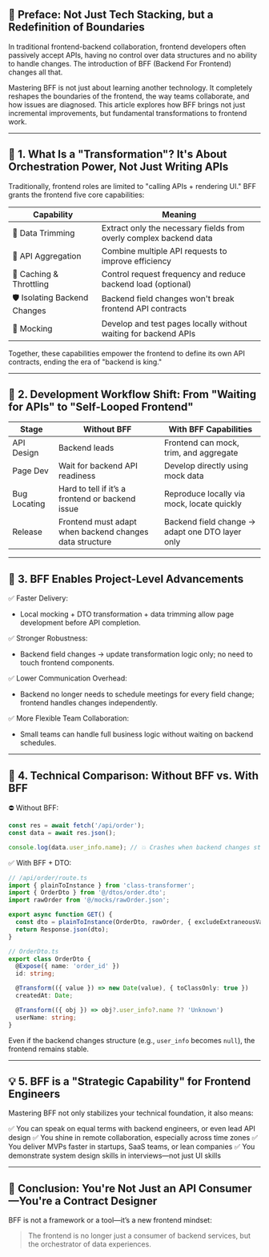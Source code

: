 ## 🧭 Preface: Not Just Tech Stacking, but a Redefinition of Boundaries

In traditional frontend-backend collaboration, frontend developers often passively accept APIs, having no control over data structures and no ability to handle changes. The introduction of BFF (Backend For Frontend) changes all that.

Mastering BFF is not just about learning another technology. It completely reshapes the boundaries of the frontend, the way teams collaborate, and how issues are diagnosed. This article explores how BFF brings not just incremental improvements, but fundamental transformations to frontend work.

---

## 🧠 1. What Is a "Transformation"? It's About Orchestration Power, Not Just Writing APIs

Traditionally, frontend roles are limited to "calling APIs + rendering UI." BFF grants the frontend five core capabilities:

| Capability                   | Meaning                                                            |
| ---------------------------- | ------------------------------------------------------------------ |
| 🧩 Data Trimming             | Extract only the necessary fields from overly complex backend data |
| 🔗 API Aggregation           | Combine multiple API requests to improve efficiency                |
| 🧊 Caching & Throttling      | Control request frequency and reduce backend load (optional)       |
| 🛡 Isolating Backend Changes | Backend field changes won't break frontend API contracts           |
| 🧪 Mocking                   | Develop and test pages locally without waiting for backend APIs    |

Together, these capabilities empower the frontend to define its own API contracts, ending the era of "backend is king."

---

## 🔄 2. Development Workflow Shift: From "Waiting for APIs" to "Self-Looped Frontend"

| Stage        | Without BFF                                             | With BFF Capabilities                           |
| ------------ | ------------------------------------------------------- | ----------------------------------------------- |
| API Design   | Backend leads                                           | Frontend can mock, trim, and aggregate          |
| Page Dev     | Wait for backend API readiness                          | Develop directly using mock data                |
| Bug Locating | Hard to tell if it’s a frontend or backend issue        | Reproduce locally via mock, locate quickly      |
| Release      | Frontend must adapt when backend changes data structure | Backend field change → adapt one DTO layer only |

---

## 🧩 3. BFF Enables Project-Level Advancements

✅ Faster Delivery:

* Local mocking + DTO transformation + data trimming allow page development before API completion.

✅ Stronger Robustness:

* Backend field changes → update transformation logic only; no need to touch frontend components.

✅ Lower Communication Overhead:

* Backend no longer needs to schedule meetings for every field change; frontend handles changes independently.

✅ More Flexible Team Collaboration:

* Small teams can handle full business logic without waiting on backend schedules.

---

## 🧪 4. Technical Comparison: Without BFF vs. With BFF

⛔ Without BFF:

```ts
const res = await fetch('/api/order');
const data = await res.json();

console.log(data.user_info.name); // 💥 Crashes when backend changes structure
```

✅ With BFF + DTO:

```ts
// /api/order/route.ts
import { plainToInstance } from 'class-transformer';
import { OrderDto } from '@/dtos/order.dto';
import rawOrder from '@/mocks/rawOrder.json';

export async function GET() {
  const dto = plainToInstance(OrderDto, rawOrder, { excludeExtraneousValues: true });
  return Response.json(dto);
}

// OrderDto.ts
export class OrderDto {
  @Expose({ name: 'order_id' })
  id: string;

  @Transform(({ value }) => new Date(value), { toClassOnly: true })
  createdAt: Date;

  @Transform(({ obj }) => obj?.user_info?.name ?? 'Unknown')
  userName: string;
}
```

Even if the backend changes structure (e.g., `user_info` becomes `null`), the frontend remains stable.

---

## 💡 5. BFF is a "Strategic Capability" for Frontend Engineers

Mastering BFF not only stabilizes your technical foundation, it also means:

✅ You can speak on equal terms with backend engineers, or even lead API design
✅ You shine in remote collaboration, especially across time zones
✅ You deliver MVPs faster in startups, SaaS teams, or lean companies
✅ You demonstrate system design skills in interviews—not just UI skills

---

## 📝 Conclusion: You're Not Just an API Consumer—You're a Contract Designer

BFF is not a framework or a tool—it’s a new frontend mindset:

>The frontend is no longer just a consumer of backend services, but the orchestrator of data experiences.
